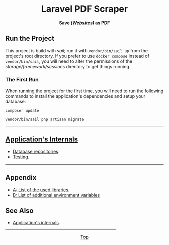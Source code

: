 <span align="center">

<h1 id="top">Laravel PDF Scraper</h1>

**Save *(Websites)* as PDF**

</span>

## Run the Project

This project is build with *sail*; run it with `vendor/bin/sail up` from the project's root directory.
If you prefer to use `docker compose` instead of `vendor/bin/sail`, you will need to alter the permissions of the *storage/framework/sessions* directory to get things running.

### The First Run

When running the project for the first time, you will need to run the following commands to install the application's dependencies and setup your database:

```shell
composer update

vendor/bin/sail php artisan migrate
```

***

## [Application's Internals](internals/index.md)

- [Database repositories](internals/db-repositories.md).
- [Testing](internals/testing.md).

***

## Appendix

- [A: List of the used libraries](appendix/libraries.md).
- [B: List of additional environment variables](appendix/env.md)

## See Also

- [Application's internals](internals/index.md).

<span align="center">

<hr width="70%">

[Top](#top)

</span>
